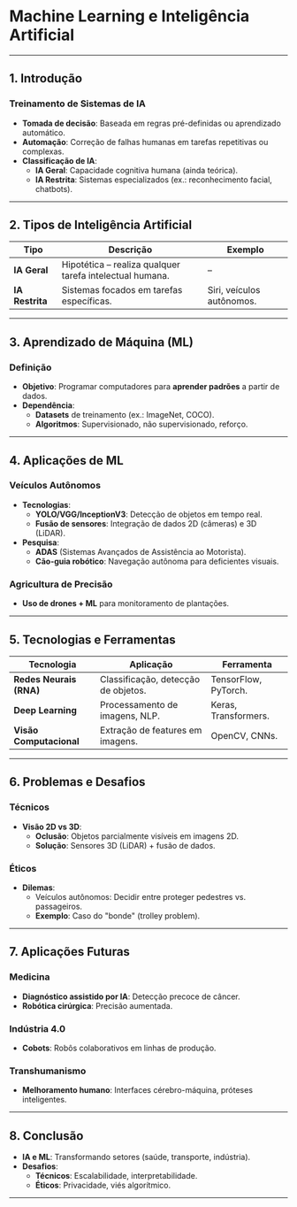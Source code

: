 # Machine Learning e Inteligência Artificial

---

## **1. Introdução**

### **Treinamento de Sistemas de IA**

- **Tomada de decisão**: Baseada em regras pré-definidas ou aprendizado automático.
- **Automação**: Correção de falhas humanas em tarefas repetitivas ou complexas.
- **Classificação de IA**:
  - **IA Geral**: Capacidade cognitiva humana (ainda teórica).
  - **IA Restrita**: Sistemas especializados (ex.: reconhecimento facial, chatbots).

---

## **2. Tipos de Inteligência Artificial**

| **Tipo**        | **Descrição**                                            | **Exemplo**               |
| --------------- | -------------------------------------------------------- | ------------------------- |
| **IA Geral**    | Hipotética – realiza qualquer tarefa intelectual humana. | –                         |
| **IA Restrita** | Sistemas focados em tarefas específicas.                 | Siri, veículos autônomos. |

---

## **3. Aprendizado de Máquina (ML)**

### **Definição**

- **Objetivo**: Programar computadores para **aprender padrões** a partir de dados.
- **Dependência**:
  - **Datasets** de treinamento (ex.: ImageNet, COCO).
  - **Algoritmos**: Supervisionado, não supervisionado, reforço.

---

## **4. Aplicações de ML**

### **Veículos Autônomos**

- **Tecnologias**:
  - **YOLO/VGG/InceptionV3**: Detecção de objetos em tempo real.
  - **Fusão de sensores**: Integração de dados 2D (câmeras) e 3D (LiDAR).
- **Pesquisa**:
  - **ADAS** (Sistemas Avançados de Assistência ao Motorista).
  - **Cão-guia robótico**: Navegação autônoma para deficientes visuais.

### **Agricultura de Precisão**

- **Uso de drones + ML** para monitoramento de plantações.

---

## **5. Tecnologias e Ferramentas**

| **Tecnologia**          | **Aplicação**                       | **Ferramenta**       |
| ----------------------- | ----------------------------------- | -------------------- |
| **Redes Neurais (RNA)** | Classificação, detecção de objetos. | TensorFlow, PyTorch. |
| **Deep Learning**       | Processamento de imagens, NLP.      | Keras, Transformers. |
| **Visão Computacional** | Extração de features em imagens.    | OpenCV, CNNs.        |

---

## **6. Problemas e Desafios**

### **Técnicos**

- **Visão 2D vs 3D**:
  - **Oclusão**: Objetos parcialmente visíveis em imagens 2D.
  - **Solução**: Sensores 3D (LiDAR) + fusão de dados.

### **Éticos**

- **Dilemas**:
  - Veículos autônomos: Decidir entre proteger pedestres vs. passageiros.
  - **Exemplo**: Caso do "bonde" (trolley problem).

---

## **7. Aplicações Futuras**

### **Medicina**

- **Diagnóstico assistido por IA**: Detecção precoce de câncer.
- **Robótica cirúrgica**: Precisão aumentada.

### **Indústria 4.0**

- **Cobots**: Robôs colaborativos em linhas de produção.

### **Transhumanismo**

- **Melhoramento humano**: Interfaces cérebro-máquina, próteses inteligentes.

---

## **8. Conclusão**

- **IA e ML**: Transformando setores (saúde, transporte, indústria).
- **Desafios**:
  - **Técnicos**: Escalabilidade, interpretabilidade.
  - **Éticos**: Privacidade, viés algorítmico.

---
